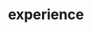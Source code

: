 ---
title: experience

# Listing view
view: community/custom_card

# Optional header image (relative to `assets/media/` folder).
banner:
  caption: ''
  image: ''
---